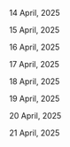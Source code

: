 14 April, 2025

15 April, 2025

16 April, 2025

17 April, 2025

18 April, 2025

19 April, 2025

20 April, 2025

21 April, 2025